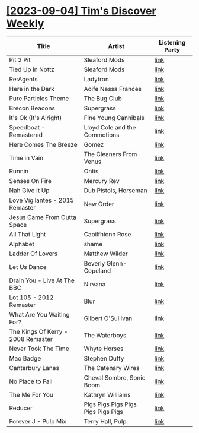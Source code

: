 # [[2023-09-04] Tim's Discover Weekly](https://open.spotify.com/user/zachthehammer/playlist/3kGqdNkapuI9ucVzoQbbIF)

| Title | Artist | Listening Party |
| --- | --- | --- |
| Pit 2 Pit | Sleaford Mods | [link](https://timstwitterlisteningparty.com/pages/replay/feed_1229.html) |
| Tied Up in Nottz | Sleaford Mods | [link](https://timstwitterlisteningparty.com/pages/replay/feed_45.html) |
| Re:Agents | Ladytron | [link](https://timstwitterlisteningparty.com/pages/replay/feed_1138.html) |
| Here in the Dark | Aoife Nessa Frances | [link](https://timstwitterlisteningparty.com/pages/replay/feed_159.html) |
| Pure Particles Theme | The Bug Club | [link](https://timstwitterlisteningparty.com/pages/replay/feed_1112.html) |
| Brecon Beacons | Supergrass | [link](https://timstwitterlisteningparty.com/pages/replay/feed_576.html) |
| It's Ok (It's Alright) | Fine Young Cannibals | [link](https://timstwitterlisteningparty.com/pages/replay/feed_583.html) |
| Speedboat - Remastered | Lloyd Cole and the Commotions | [link](https://timstwitterlisteningparty.com/pages/replay/feed_49.html) |
| Here Comes The Breeze | Gomez | [link](https://timstwitterlisteningparty.com/pages/replay/feed_64.html) |
| Time in Vain | The Cleaners From Venus | [link](https://timstwitterlisteningparty.com/pages/replay/feed_395.html) |
| Runnin | Ohtis | [link](https://timstwitterlisteningparty.com/pages/replay/feed_689.html) |
| Senses On Fire | Mercury Rev | [link](https://timstwitterlisteningparty.com/pages/replay/feed_853.html) |
| Nah Give It Up | Dub Pistols, Horseman | [link](https://timstwitterlisteningparty.com/pages/replay/feed_1244.html) |
| Love Vigilantes - 2015 Remaster | New Order | [link](https://timstwitterlisteningparty.com/pages/replay/feed_94.html) |
| Jesus Came From Outta Space | Supergrass | [link](https://timstwitterlisteningparty.com/pages/replay/feed_278.html) |
| All That Light | Caoilfhionn Rose | [link](https://timstwitterlisteningparty.com/pages/replay/feed_861.html) |
| Alphabet | shame | [link](https://timstwitterlisteningparty.com/pages/replay/feed_626.html) |
| Ladder Of Lovers | Matthew Wilder | [link](https://timstwitterlisteningparty.com/pages/replay/feed_462.html) |
| Let Us Dance | Beverly Glenn-Copeland | [link](https://timstwitterlisteningparty.com/pages/replay/feed_740.html) |
| Drain You - Live At The BBC | Nirvana | [link](https://timstwitterlisteningparty.com/pages/replay/feed_970.html) |
| Lot 105 - 2012 Remaster | Blur | [link](https://timstwitterlisteningparty.com/pages/replay/feed_32.html) |
| What Are You Waiting For? | Gilbert O'Sullivan | [link](https://timstwitterlisteningparty.com/pages/replay/feed_1121.html) |
| The Kings Of Kerry - 2008 Remaster | The Waterboys | [link](https://timstwitterlisteningparty.com/pages/replay/feed_531.html) |
| Never Took The Time | Whyte Horses | [link](https://timstwitterlisteningparty.com/pages/replay/feed_804.html) |
| Mao Badge | Stephen Duffy | [link](https://timstwitterlisteningparty.com/pages/replay/feed_560.html) |
| Canterbury Lanes | The Catenary Wires | [link](https://timstwitterlisteningparty.com/pages/replay/feed_821.html) |
| No Place to Fall | Cheval Sombre, Sonic Boom | [link](https://timstwitterlisteningparty.com/pages/replay/feed_788.html) |
| The Me For You | Kathryn Williams | [link](https://timstwitterlisteningparty.com/pages/replay/feed_1120.html) |
| Reducer | Pigs Pigs Pigs Pigs Pigs Pigs Pigs | [link](https://timstwitterlisteningparty.com/pages/replay/feed_21.html) |
| Forever J - Pulp Mix | Terry Hall, Pulp | [link]() |
